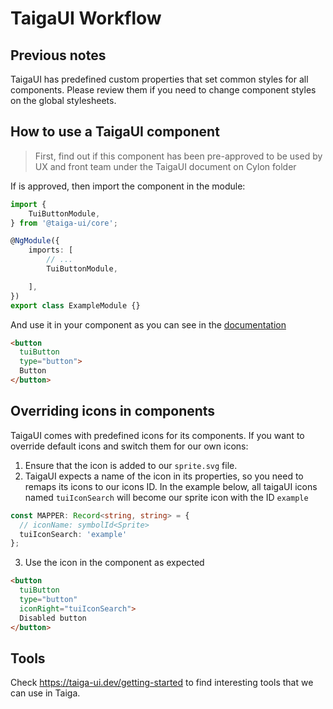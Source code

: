# TaigaUI Workflow

## Previous notes

TaigaUI has predefined custom properties that set common styles for all components. Please review them if you need to change component styles on the global stylesheets.

## How to use a TaigaUI component

> First, find out if this component has been pre-approved to be used by UX and front team under the TaigaUI document on Cylon folder

If is approved, then import the component in the module:

```ts
import {
    TuiButtonModule,
} from '@taiga-ui/core';

@NgModule({
    imports: [
        // ... 
        TuiButtonModule,

    ],
})
export class ExampleModule {}

```

And use it in your component as you can see in the [documentation](https://taiga-ui.dev/components/)

```html
<button
  tuiButton
  type="button">
  Button
</button>

```

## Overriding icons in components

TaigaUI comes with predefined icons for its components. If you want to override default icons and switch them for our own icons:

1. Ensure that the icon is added to our `sprite.svg` file.
2. TaigaUI expects a name of the icon in its properties, so you need to remaps its icons to our icons ID. In the example below, all taigaUI icons named `tuiIconSearch` will become our sprite icon with the ID `example`

```ts
const MAPPER: Record<string, string> = {
  // iconName: symbolId<Sprite>
  tuiIconSearch: 'example'
};
```

3. Use the icon in the component as expected

```html
<button
  tuiButton
  type="button"
  iconRight="tuiIconSearch">
  Disabled button
</button>
```

## Tools

Check https://taiga-ui.dev/getting-started to find interesting tools that we can use in Taiga.